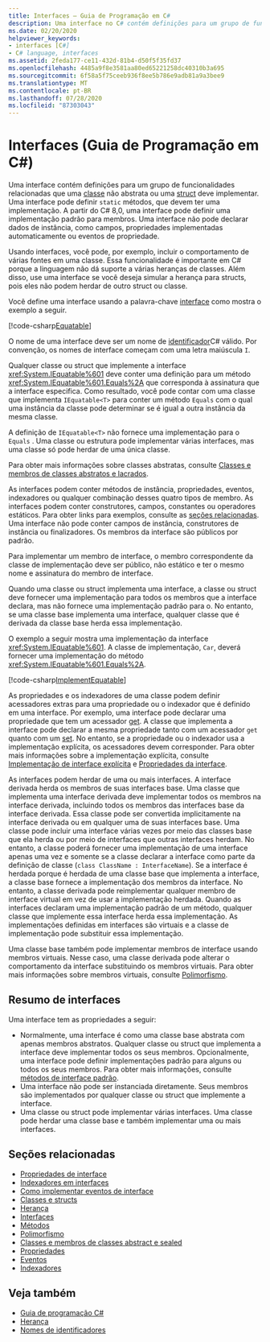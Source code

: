 ```yaml
---
title: Interfaces – Guia de Programação em C#
description: Uma interface no C# contém definições para um grupo de funcionalidades relacionadas que uma classe não abstrata ou uma struct deve implementar.
ms.date: 02/20/2020
helpviewer_keywords:
- interfaces [C#]
- C# language, interfaces
ms.assetid: 2feda177-ce11-432d-81b4-d50f5f35fd37
ms.openlocfilehash: 4485a9f8e3581aa80ed65221258dc40310b3a695
ms.sourcegitcommit: 6f58a5f75ceeb936f8ee5b786e9adb81a9a3bee9
ms.translationtype: MT
ms.contentlocale: pt-BR
ms.lasthandoff: 07/28/2020
ms.locfileid: "87303043"
---
```

# <a name="interfaces-c-programming-guide"></a>Interfaces (Guia de Programação em C#)

Uma interface contém definições para um grupo de funcionalidades relacionadas que uma [classe](../../language-reference/keywords/class.md) não abstrata ou uma [struct](../../language-reference/builtin-types/struct.md) deve implementar. Uma interface pode definir `static` métodos, que devem ter uma implementação. A partir do C# 8,0, uma interface pode definir uma implementação padrão para membros. Uma interface não pode declarar dados de instância, como campos, propriedades implementadas automaticamente ou eventos de propriedade.

Usando interfaces, você pode, por exemplo, incluir o comportamento de várias fontes em uma classe. Essa funcionalidade é importante em C# porque a linguagem não dá suporte a várias heranças de classes. Além disso, use uma interface se você deseja simular a herança para structs, pois eles não podem herdar de outro struct ou classe.

Você define uma interface usando a palavra-chave [interface](../../language-reference/keywords/interface.md) como mostra o exemplo a seguir.

[!code-csharp[Equatable](~/samples/snippets/csharp/objectoriented/interfaces.cs#Equatable)]

O nome de uma interface deve ser um nome de [identificador](../inside-a-program/identifier-names.md)C# válido. Por convenção, os nomes de interface começam com uma letra maiúscula `I`.

Qualquer classe ou struct que implemente a interface <xref:System.IEquatable%601> deve conter uma definição para um método <xref:System.IEquatable%601.Equals%2A> que corresponda à assinatura que a interface especifica. Como resultado, você pode contar com uma classe que implementa `IEquatable<T>` para conter um método `Equals` com o qual uma instância da classe pode determinar se é igual a outra instância da mesma classe.

A definição de `IEquatable<T>` não fornece uma implementação para o `Equals` . Uma classe ou estrutura pode implementar várias interfaces, mas uma classe só pode herdar de uma única classe.

Para obter mais informações sobre classes abstratas, consulte [Classes e membros de classes abstratos e lacrados](../classes-and-structs/abstract-and-sealed-classes-and-class-members.md).

As interfaces podem conter métodos de instância, propriedades, eventos, indexadores ou qualquer combinação desses quatro tipos de membro. As interfaces podem conter construtores, campos, constantes ou operadores estáticos. Para obter links para exemplos, consulte as [seções relacionadas](./index.md#BKMK_RelatedSections). Uma interface não pode conter campos de instância, construtores de instância ou finalizadores. Os membros da interface são públicos por padrão.

Para implementar um membro de interface, o membro correspondente da classe de implementação deve ser público, não estático e ter o mesmo nome e assinatura do membro de interface.

Quando uma classe ou struct implementa uma interface, a classe ou struct deve fornecer uma implementação para todos os membros que a interface declara, mas não fornece uma implementação padrão para o. No entanto, se uma classe base implementa uma interface, qualquer classe que é derivada da classe base herda essa implementação.

O exemplo a seguir mostra uma implementação da interface <xref:System.IEquatable%601>. A classe de implementação, `Car`, deverá fornecer uma implementação do método <xref:System.IEquatable%601.Equals%2A>.

[!code-csharp[ImplementEquatable](~/samples/snippets/csharp/objectoriented/interfaces.cs#ImplementEquatable)]

As propriedades e os indexadores de uma classe podem definir acessadores extras para uma propriedade ou o indexador que é definido em uma interface. Por exemplo, uma interface pode declarar uma propriedade que tem um acessador [get](../../language-reference/keywords/get.md). A classe que implementa a interface pode declarar a mesma propriedade tanto com um acessador `get` quanto com um [set](../../language-reference/keywords/set.md). No entanto, se a propriedade ou o indexador usa a implementação explícita, os acessadores devem corresponder. Para obter mais informações sobre a implementação explícita, consulte [Implementação de interface explícita](explicit-interface-implementation.md) e [Propriedades da interface](../classes-and-structs/interface-properties.md).

As interfaces podem herdar de uma ou mais interfaces. A interface derivada herda os membros de suas interfaces base. Uma classe que implementa uma interface derivada deve implementar todos os membros na interface derivada, incluindo todos os membros das interfaces base da interface derivada. Essa classe pode ser convertida implicitamente na interface derivada ou em qualquer uma de suas interfaces base. Uma classe pode incluir uma interface várias vezes por meio das classes base que ela herda ou por meio de interfaces que outras interfaces herdam. No entanto, a classe poderá fornecer uma implementação de uma interface apenas uma vez e somente se a classe declarar a interface como parte da definição de classe (`class ClassName : InterfaceName`). Se a interface é herdada porque é herdada de uma classe base que implementa a interface, a classe base fornece a implementação dos membros da interface. No entanto, a classe derivada pode reimplementar qualquer membro de interface virtual em vez de usar a implementação herdada. Quando as interfaces declaram uma implementação padrão de um método, qualquer classe que implemente essa interface herda essa implementação. As implementações definidas em interfaces são virtuais e a classe de implementação pode substituir essa implementação.

Uma classe base também pode implementar membros de interface usando membros virtuais. Nesse caso, uma classe derivada pode alterar o comportamento da interface substituindo os membros virtuais. Para obter mais informações sobre membros virtuais, consulte [Polimorfismo](../classes-and-structs/polymorphism.md).

## <a name="interfaces-summary"></a>Resumo de interfaces

Uma interface tem as propriedades a seguir:

- Normalmente, uma interface é como uma classe base abstrata com apenas membros abstratos. Qualquer classe ou struct que implementa a interface deve implementar todos os seus membros. Opcionalmente, uma interface pode definir implementações padrão para alguns ou todos os seus membros. Para obter mais informações, consulte [métodos de interface padrão](../../tutorials/default-interface-methods-versions.md).
- Uma interface não pode ser instanciada diretamente. Seus membros são implementados por qualquer classe ou struct que implemente a interface.
- Uma classe ou struct pode implementar várias interfaces. Uma classe pode herdar uma classe base e também implementar uma ou mais interfaces.

## <a name="related-sections"></a><a name="BKMK_RelatedSections"></a>Seções relacionadas

- [Propriedades de interface](../classes-and-structs/interface-properties.md)  
- [Indexadores em interfaces](../indexers/indexers-in-interfaces.md)  
- [Como implementar eventos de interface](../events/how-to-implement-interface-events.md)
- [Classes e structs](../classes-and-structs/index.md)  
- [Herança](../classes-and-structs/inheritance.md)  
- [Interfaces](../../language-reference/keywords/interface.md)
- [Métodos](../classes-and-structs/methods.md)  
- [Polimorfismo](../classes-and-structs/polymorphism.md)  
- [Classes e membros de classes abstract e sealed](../classes-and-structs/abstract-and-sealed-classes-and-class-members.md)  
- [Propriedades](../classes-and-structs/properties.md)  
- [Eventos](../events/index.md)  
- [Indexadores](../indexers/index.md)
  
## <a name="see-also"></a>Veja também

- [Guia de programação C#](../index.md)
- [Herança](../classes-and-structs/inheritance.md)
- [Nomes de identificadores](../inside-a-program/identifier-names.md)
